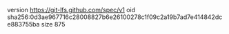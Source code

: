 version https://git-lfs.github.com/spec/v1
oid sha256:0d3ae967716c28008827b6e26100278c1f09c2a19b7ad7e414842dce883755ba
size 875
